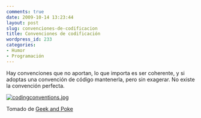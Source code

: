 ```yaml
---
comments: true
date: 2009-10-14 13:23:44
layout: post
slug: convenciones-de-codificacion
title: Convenciones de codificación
wordpress_id: 233
categories:
- Humor
- Programación
---
```


Hay convenciones que no aportan, lo que importa es ser coherente, y si adoptas una convención de código mantenerla, pero sin exagerar. No existe la convención perfecta.

[![codingconventions.jpg](/images/codingconventions.jpg)](http://www.lnds.net/images/codingconventions.jpg)

Tomado de [Geek and Poke](http://geekandpoke.typepad.com/geekandpoke/2009/10/geekpoke-celebrates-part-1.html)



